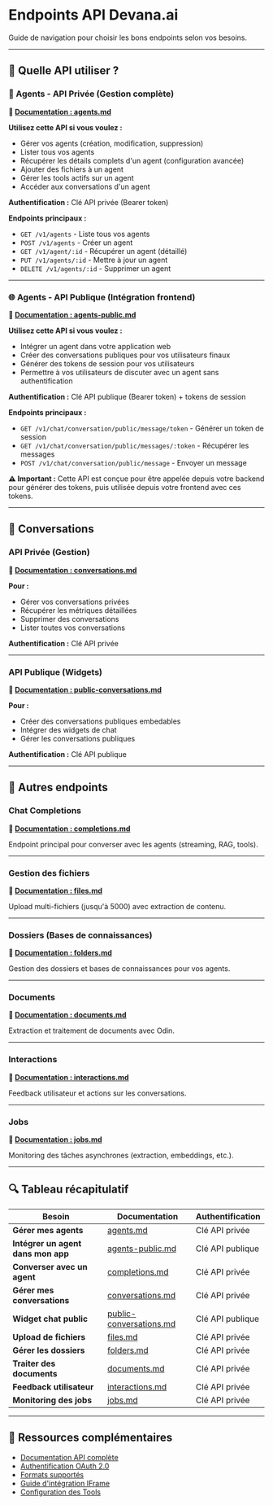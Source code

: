 # Endpoints API Devana.ai

Guide de navigation pour choisir les bons endpoints selon vos besoins.

---

## 🎯 Quelle API utiliser ?

### 🔐 Agents - API Privée (Gestion complète)

**📄 [Documentation : agents.md](./agents.md)**

**Utilisez cette API si vous voulez :**
- Gérer vos agents (création, modification, suppression)
- Lister tous vos agents
- Récupérer les détails complets d'un agent (configuration avancée)
- Ajouter des fichiers à un agent
- Gérer les tools actifs sur un agent
- Accéder aux conversations d'un agent

**Authentification :** Clé API privée (Bearer token)

**Endpoints principaux :**
- `GET /v1/agents` - Liste tous vos agents
- `POST /v1/agents` - Créer un agent
- `GET /v1/agent/:id` - Récupérer un agent (détaillé)
- `PUT /v1/agents/:id` - Mettre à jour un agent
- `DELETE /v1/agents/:id` - Supprimer un agent

---

### 🌐 Agents - API Publique (Intégration frontend)

**📄 [Documentation : agents-public.md](./agents-public.md)**

**Utilisez cette API si vous voulez :**
- Intégrer un agent dans votre application web
- Créer des conversations publiques pour vos utilisateurs finaux
- Générer des tokens de session pour vos utilisateurs
- Permettre à vos utilisateurs de discuter avec un agent sans authentification

**Authentification :** Clé API publique (Bearer token) + tokens de session

**Endpoints principaux :**
- `GET /v1/chat/conversation/public/message/token` - Générer un token de session
- `GET /v1/chat/conversation/public/messages/:token` - Récupérer les messages
- `POST /v1/chat/conversation/public/message` - Envoyer un message

**⚠️ Important :** Cette API est conçue pour être appelée depuis votre backend pour générer des tokens, puis utilisée depuis votre frontend avec ces tokens.

---

## 💬 Conversations

### API Privée (Gestion)

**📄 [Documentation : conversations.md](./conversations.md)**

**Pour :**
- Gérer vos conversations privées
- Récupérer les métriques détaillées
- Supprimer des conversations
- Lister toutes vos conversations

**Authentification :** Clé API privée

---

### API Publique (Widgets)

**📄 [Documentation : public-conversations.md](./public-conversations.md)**

**Pour :**
- Créer des conversations publiques embedables
- Intégrer des widgets de chat
- Gérer les conversations publiques

**Authentification :** Clé API publique

---

## 🚀 Autres endpoints

### Chat Completions
**📄 [Documentation : completions.md](./completions.md)**

Endpoint principal pour converser avec les agents (streaming, RAG, tools).

---

### Gestion des fichiers
**📄 [Documentation : files.md](./files.md)**

Upload multi-fichiers (jusqu'à 5000) avec extraction de contenu.

---

### Dossiers (Bases de connaissances)
**📄 [Documentation : folders.md](./folders.md)**

Gestion des dossiers et bases de connaissances pour vos agents.

---

### Documents
**📄 [Documentation : documents.md](./documents.md)**

Extraction et traitement de documents avec Odin.

---

### Interactions
**📄 [Documentation : interactions.md](./interactions.md)**

Feedback utilisateur et actions sur les conversations.

---

### Jobs
**📄 [Documentation : jobs.md](./jobs.md)**

Monitoring des tâches asynchrones (extraction, embeddings, etc.).

---

## 🔍 Tableau récapitulatif

| Besoin | Documentation | Authentification |
|--------|---------------|------------------|
| **Gérer mes agents** | [agents.md](./agents.md) | Clé API privée |
| **Intégrer un agent dans mon app** | [agents-public.md](./agents-public.md) | Clé API publique |
| **Converser avec un agent** | [completions.md](./completions.md) | Clé API privée |
| **Gérer mes conversations** | [conversations.md](./conversations.md) | Clé API privée |
| **Widget chat public** | [public-conversations.md](./public-conversations.md) | Clé API publique |
| **Upload de fichiers** | [files.md](./files.md) | Clé API privée |
| **Gérer les dossiers** | [folders.md](./folders.md) | Clé API privée |
| **Traiter des documents** | [documents.md](./documents.md) | Clé API privée |
| **Feedback utilisateur** | [interactions.md](./interactions.md) | Clé API privée |
| **Monitoring des jobs** | [jobs.md](./jobs.md) | Clé API privée |

---

## 📖 Ressources complémentaires

- [Documentation API complète](../README.md)
- [Authentification OAuth 2.0](../authentication/oauth.md)
- [Formats supportés](../reference/supported-formats.md)
- [Guide d'intégration IFrame](../integration/iframe.md)
- [Configuration des Tools](../integration/tools.md)
